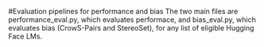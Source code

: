 #Evaluation pipelines for performance and bias
The two main files are performance_eval.py, which evaluates performace, and bias_eval.py, which evaluates bias (CrowS-Pairs and StereoSet), for any list of eligible Hugging Face LMs.
